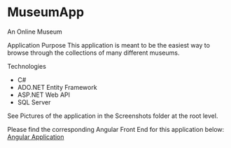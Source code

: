 # MuseumApp
An Online Museum

Application Purpose
This application is meant to be the easiest way to browse through the collections of many different museums.

Technologies
- C#
- ADO.NET Entity Framework
- ASP.NET Web API
- SQL Server

See Pictures of the application in the Screenshots folder at the root level.

Please find the corresponding Angular Front End for this application below: 
[Angular Application](https://github.com/dannydjg16/ArtApplication)
